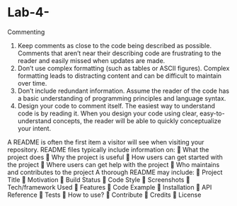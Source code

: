 # Lab-4-
Commenting
1. Keep comments as close to the code being described as possible. Comments that aren’t
near their describing code are frustrating to the reader and easily missed when updates
are made.
2. Don’t use complex formatting (such as tables or ASCII figures). Complex formatting leads
to distracting content and can be difficult to maintain over time.
3. Don’t include redundant information. Assume the reader of the code has a basic
understanding of programming principles and language syntax.
4. Design your code to comment itself. The easiest way to understand code is by reading it.
When you design your code using clear, easy-to-understand concepts, the reader will be
able to quickly conceptualize your intent.


A README is often the first item a visitor will see when visiting your repository. README files
typically include information on:
 What the project does
 Why the project is useful
 How users can get started with the project
 Where users can get help with the project
 Who maintains and contributes to the project
A thorough README may include:
 Project Title
 Motivation
 Build Status
 Code Style
 Screenshots
 Tech/framework Used
 Features
 Code Example
 Installation
 API Reference
 Tests
 How to use?
 Contribute
 Credits
 License
